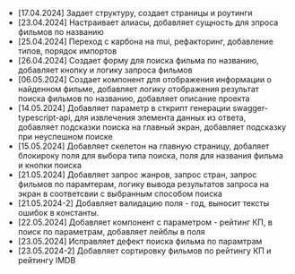 * [17.04.2024] Задает структуру, создает страницы и роутинги
* [23.04.2024] Настраивает алиасы, добавляет сущность для зпроса фильмов по названию
* [25.04.2024] Переход с карбона на mui, рефакторинг, добавление типов, порядок импортов
* [26.04.2024] Создает форму для поиска фильма по названию, добавляет кнопку и логику запроса фильмов
* [06.05.2024] Создает компонент для отображения информации о найденном фильме, добавляет логику отображения результат поиска фильмов по названию, добавляет описание проекта
* [14.05.2024] Добавляет параметр в сткрипт генерации swagger-typescript-api, для извлечения элемента данных из ответа, добавляет подсказки поиска на главный экран, добавляет подсказку при неуспешном поиске
* [15.05.2024] Добавляет скелетон на главную страницу, добаляет блокироку поля для выбора типа поиска, поля для названия фильма и кнопки поиска
* [21.05.2024] Добавляет запрос жанров, запрос стран, запрос фильмов по парамтерам, логику вывода результатов запроса на экран в соответсвии с выбранным способом поиска
* [21.05.2024-2] Добавляет валидацию поля - год, выносит тексты ошибок в константы.
* [22.05.2024] Добавляет компонент с параметром - рейтинг КП, в поиск по параметрам, добавляет лейблы в поля
* [23.05.2024] Исправляет дефект поиска фильма по парамтрам
* [23.05.2024-2] Добавляет сортировку фильмов по рейтингу КП и рейтингу IMDB